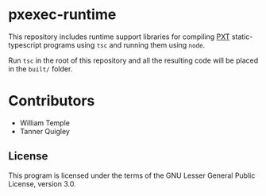 # pxexec-runtime

This repository includes runtime support libraries for compiling [PXT](github.com/microsoft/pxt) static-typescript
programs using `tsc` and running them using `node`.

Run `tsc` in the root of this repository and all the resulting code will be placed in the `built/` folder.

# Contributors

* William Temple
* Tanner Quigley 

## License

This program is licensed under the terms of the GNU Lesser General Public License, version 3.0.
